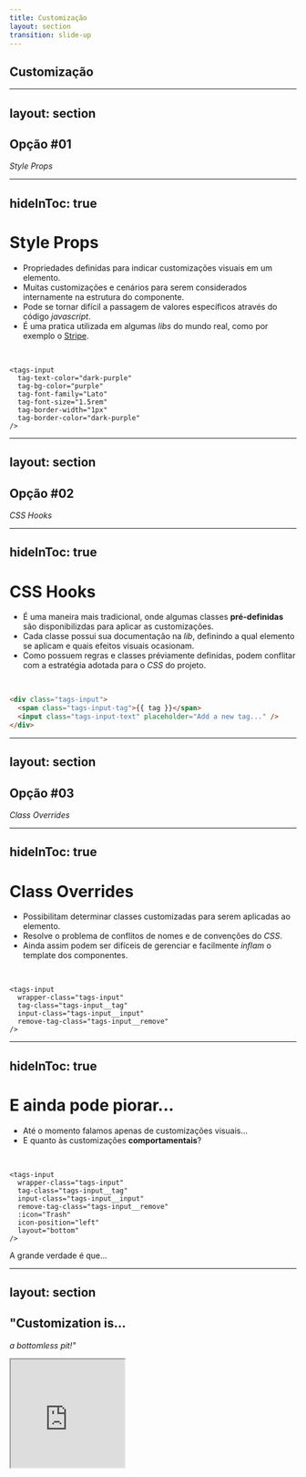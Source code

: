 ```yaml
---
title: Customização
layout: section
transition: slide-up
---
```


<!-- Customização -->
<section>
  <h1 class="section-title">
    Customização
  </h1>
</section>

---
layout: section
---

<section>
  <h2 class="section-title">Opção #01</h2>
  <p class="text-green">
    <i>Style Props</i>
  </p>
</section>

---
hideInToc: true
---

# Style Props

- Propriedades definidas para indicar customizações visuais em um elemento.
- Muitas customizações e cenários para serem considerados internamente na estrutura do componente.
- Pode se tornar difícil a passagem de valores específicos através do código _javascript_.
- É uma pratica utilizada em algumas _libs_ do mundo real, como por exemplo o [Stripe](https://docs.stripe.com/elements/appearance-api?platform=web#supported-css-properties).

<br>

```vue {all|2|2,3|2,3,4|2,3,4,5|2,3,4,5,6|2,3,4,5,6,7}
<tags-input
  tag-text-color="dark-purple"
  tag-bg-color="purple"
  tag-font-family="Lato"
  tag-font-size="1.5rem"
  tag-border-width="1px"
  tag-border-color="dark-purple"
/>
```

---
layout: section
---

<section>
  <h2 class="section-title">Opção #02</h2>
  <p class="text-green">
    <i>CSS Hooks</i>
  </p>
</section>

---
hideInToc: true
---

# CSS Hooks

- É uma maneira mais tradicional, onde algumas classes **pré-definidas** são disponibilizdas para aplicar as customizações.
- Cada classe possui sua documentação na _lib_, definindo a qual elemento se aplicam e quais efeitos visuais ocasionam.
- Como possuem regras e classes préviamente definidas, podem conflitar com a estratégia adotada para o _CSS_ do projeto.

<br>

```html
<div class="tags-input">
  <span class="tags-input-tag">{{ tag }}</span>
  <input class="tags-input-text" placeholder="Add a new tag..." />
</div>
```

<!-- Docs -->
<AppReferences class="mt-[36px]">
  <AppLink url="https://primevue.org/card/#theming.classes" title="Exemplo - Prime Vue" />
</AppReferences>

---
layout: section
---

<section>
  <h2 class="section-title">Opção #03</h2>
  <p class="text-green">
    <i>Class Overrides</i>
  </p>
</section>

---
hideInToc: true
---

# Class Overrides

- Possibilitam determinar classes customizadas para serem aplicadas ao elemento.
- Resolve o problema de conflitos de nomes e de convenções do _CSS_.
- Ainda assim podem ser difíceis de gerenciar e facilmente _inflam_ o template dos componentes.

<br>

```vue
<tags-input 
  wrapper-class="tags-input"
  tag-class="tags-input__tag"
  input-class="tags-input__input"
  remove-tag-class="tags-input__remove"
/>
```

<!-- Docs -->
<AppReferences class="mt-[64px]">
  <AppLink url="https://vue-select.org/guide/css.html#overriding-default-styles" title="Exemplo - Vue Select" />
</AppReferences>

---
hideInToc: true
---

# E ainda pode piorar...

- Até o momento falamos apenas de customizações visuais...
- E quanto às customizações **comportamentais**? <noto-bomb class="w-6 h-6" />

<br>

```vue
<tags-input 
  wrapper-class="tags-input"
  tag-class="tags-input__tag"
  input-class="tags-input__input"
  remove-tag-class="tags-input__remove"
  :icon="Trash"
  icon-position="left"
  layout="bottom"
/>
```

<span class="block my-14 text-center">A grande verdade é que...</span>

---
layout: section
---

<section>
  <h2 class="section-title">
    "Customization is...
  </h2>
  
  <p v-click class="text-green">
    <i>a bottomless pit!"</i>
  </p>

  <iframe v-after src="https://giphy.com/embed/ZPQLVgoXJT7K8" width="200" height="190" class="mx-auto" />
</section>

---
layout: section
---

<section class="customization-04">
  <h2 class="section-title">Opção #04</h2>

  <p v-after class="text-green">
    <i class="mr-1">Desistir</i> <noto-loudly-crying-face />
  </p>

  <p v-click>ou então utilizar</p>

  <h1 v-after class="section-title section-title--green">
    Scoped Slots
  </h1>
</section>

